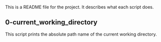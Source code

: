 This is a README file for the project. It describes what each script does.

## 0-current_working_directory

This script prints the absolute path name of the current working directory.
